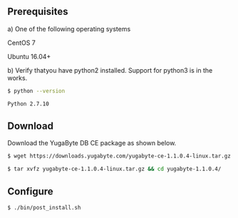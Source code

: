 ## Prerequisites

a) One of the following operating systems

<i class="icon-centos"></i> CentOS 7 

<i class="icon-ubuntu"></i> Ubuntu 16.04+

b) Verify thatyou have python2 installed. Support for python3 is in the works.

```{.sh .copy .separator-dollar}
$ python --version
```
```sh
Python 2.7.10
```

## Download

Download the YugaByte DB CE package as shown below.


```{.sh .copy .separator-dollar}
$ wget https://downloads.yugabyte.com/yugabyte-ce-1.1.0.4-linux.tar.gz
```
```{.sh .copy .separator-dollar}
$ tar xvfz yugabyte-ce-1.1.0.4-linux.tar.gz && cd yugabyte-1.1.0.4/
```

## Configure

```{.sh .copy .separator-dollar}
$ ./bin/post_install.sh
```
